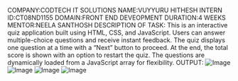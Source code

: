 COMPANY:CODTECH IT SOLUTIONS
NAME:VUYYURU HITHESH
INTERN ID:CT08ND1155
DOMAIN:FRONT END DEVEOPMENT
DURATION:4 WEEKS
MENTOR:NEELA SANTHOSH
DESCRIPTION OF TASK:
This is an interactive quiz application built using HTML, CSS, and JavaScript.
Users can answer multiple-choice questions and receive instant feedback.
The quiz displays one question at a time with a “Next” button to proceed.
At the end, the total score is shown with an option to restart the quiz.
The questions are dynamically loaded from a JavaScript array for flexibility.
OUTPUT:
![Image](https://github.com/user-attachments/assets/00d9375f-9f31-4af4-8793-65e4b32bc584)
![Image](https://github.com/user-attachments/assets/87b00b23-2e12-4d5e-b58a-1e82756aad9b)
![Image](https://github.com/user-attachments/assets/06ae5d59-2203-44a8-889e-d8ac1bbb27eb)
![Image](https://github.com/user-attachments/assets/dcd2ed45-bb31-4271-b3db-43c0980a34ca)
